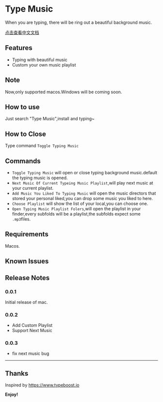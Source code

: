 # Type Music

When you are typing, there will be ring out a beautiful background music.

[点击查看中文文档](https://github.com/xiaomingplus/type-music/blob/feature/theme-support/README-CN.md)

## Features

- Typing with beautiful music
- Custom your own music playlist

## Note

Now,only supported macos.Windows will be coming soon.

## How to use

Just search "Type Music",install and typing~

## How to Close

Type command ```Toggle Typing Music```

## Commands

- ```Toggle Typing Music``` will open or close typing background music.default the typing music is opened.
- ```Next Music Of Current Typeing Music Playlist```,will play next music at your current playlist.
- ```Add Music You Liked To Typing Music``` will open the music directors that stored your personal liked,you can drop some music you liked to here.
- ```Choose Playlist``` will show the list of your local,you can choose one.
- ```Open Typing Music Playlist Folers```,will open the playlist in your finder,every subfolds will be a playlist,the subfolds expect some ```.mp3```files.

## Requirements

Macos.

## Known Issues

## Release Notes

### 0.0.1

Initial release of mac.

### 0.0.2

- Add Custom Playlist
- Support Next Music

### 0.0.3

- fix next music bug

-----------------------------------------------------------------------------------------------------------

## Thanks

Inspired by <https://www.typeboost.io>

**Enjoy!**
